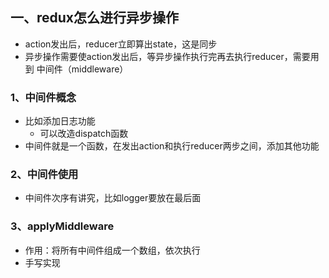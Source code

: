 ## 一、redux怎么进行异步操作
- action发出后，reducer立即算出state，这是同步
- 异步操作需要使action发出后，等异步操作执行完再去执行reducer，需要用到 中间件（middleware）

### 1、中间件概念
- 比如添加日志功能
    - 可以改造dispatch函数
- 中间件就是一个函数，在发出action和执行reducer两步之间，添加其他功能

### 2、中间件使用
- 中间件次序有讲究，比如logger要放在最后面

### 3、applyMiddleware
- 作用：将所有中间件组成一个数组，依次执行
- 手写实现
